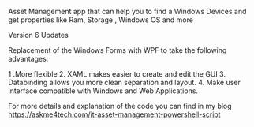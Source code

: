 Asset Management app that can help you to find a Windows Devices and get properties like Ram, Storage , Windows OS and more

Version 6 Updates

Replacement of the Windows Forms with WPF to take the following advantages:

1 .More flexible 
2. XAML makes easier to create and edit the GUI
3. Databinding allows you more clean separation and layout.
4. Make user interface compatible with Windows and Web Applications.

For more details and explanation of the code you can find in my blog https://askme4tech.com/it-asset-management-powershell-script
